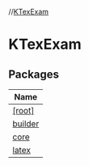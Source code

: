 //[KTexExam](index.md)



# KTexExam  


## Packages  
  
|  Name | 
|---|
| <a name="////PointingToDeclaration/"></a>[[root]](-k-tex-exam/[root]/index.md)|
| <a name="builder////PointingToDeclaration/"></a>[builder](-k-tex-exam/builder/index.md)|
| <a name="core////PointingToDeclaration/"></a>[core](-k-tex-exam/core/index.md)|
| <a name="latex////PointingToDeclaration/"></a>[latex](-k-tex-exam/latex/index.md)|

